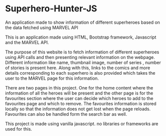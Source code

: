 # Superhero-Hunter-JS
An application made to show information of different superheroes based on the data fetched using MARVEL API 

This is an application made using HTML, Bootstrap framework, Javascript and the MARVEL API.

The purpose of this website is to fetch information of different superheroes using API calls and then presenting relevant information on the webpage.
Different information like name, thumbnail image, number of series , number of stories is present here. Along with this, links to the comics and more details
corresponding to each superhero is also provided which takes the user to the MARVEL page for this information.

There are two pages in this project. One for the home content where the information of all the heroes will be present and the other page is for the favourites
section where the user can decide which heroes to add to the favourites page and which to remove. 
The favourites information is stored locally so that the information does not get lost when the page reloads. 
Favourites can also be handled form the search bar as well.

This project is made using vanilla javascript. no libraries or frameworks are used for this. 
